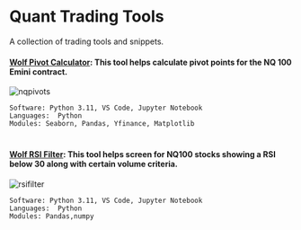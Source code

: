 # Quant Trading Tools 


A collection of trading tools and snippets.



#### [Wolf Pivot Calculator](https://github.com/guzmanwolfrank/QuantTrading/tree/main/Tools/Wolf%20Pivot%20Calculator): This tool helps calculate pivot points for the NQ 100 Emini contract.    

![nqpivots](https://github.com/guzmanwolfrank/QuantTrading/assets/29739578/29695637-1150-4634-8c11-51fba32f7086)


    Software: Python 3.11, VS Code, Jupyter Notebook
    Languages:  Python
    Modules: Seaborn, Pandas, Yfinance, Matplotlib


#




#### [Wolf RSI Filter](#): This tool helps screen for NQ100 stocks showing a RSI below 30 along with certain volume criteria.     

![rsifilter](https://github.com/guzmanwolfrank/QuantTrading/assets/29739578/5bbde5e7-5573-478b-84dd-2456988ae6bd)

    Software: Python 3.11, VS Code, Jupyter Notebook
    Languages:  Python
    Modules: Pandas,numpy


#
